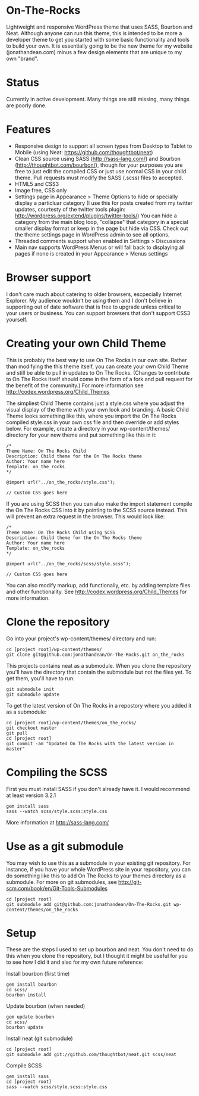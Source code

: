On-The-Rocks
============

Lightweight and responsive WordPress theme that uses SASS, Bourbon and Neat. Although anyone can run this theme, this is intended to be more a developer theme to get you started with some basic functionality and tools to build your own. It is essentially going to be the new theme for my website (jonathandean.com) minus a few design elements that are unique to my own "brand".

Status
======

Currently in active development. Many things are still missing, many things are poorly done.

Features
========

- Responsive design to support all screen types from Desktop to Tablet to Mobile (using Neat: https://github.com/thoughtbot/neat)
- Clean CSS source using SASS (http://sass-lang.com/) and Bourbon (http://thoughtbot.com/bourbon/), though for your purposes you are free to just edit the compiled CSS or just use normal CSS in your child theme. Pull requests must modify the SASS (.scss) files to accepted.
- HTML5 and CSS3
- Image free, CSS only
- Settings page in Appearance > Theme Options to hide or specially display a particluar category (I use this for posts created from my twitter updates, courtesty of the twitter tools plugin: http://wordpress.org/extend/plugins/twitter-tools/) You can hide a category from the main blog loop, "collapse" that category in a special smaller display format or keep in the page but hide via CSS. Check out the theme settings page in WordPress admin to see all options.
- Threaded comments support when enabled in Settings > Discussions
- Main nav supports WordPress Menus or will fall back to displaying all pages if none is created in your Appearance > Menus settings

Browser support
===============

I don't care much about catering to older browsers, escpecially Internet Explorer. My audience wouldn't be using them and I don't believe in supporting out of date software that is free to upgrade unless critical to your users or business. You can support browsers that don't support CSS3 yourself.
    
Creating your own Child Theme
=============================

This is probably the best way to use On The Rocks in our own site. Rather than modifying the this theme itself, you can create your own Child Theme and still be able to pull in updates to On The Rocks. (Changes to contribute to On The Rocks itself should come in the form of a fork and pull request for the benefit of the community.) For more information see http://codex.wordpress.org/Child_Themes

The simpliest Child Theme contains just a style.css where you adjust the visual display of the theme with your own look and branding. A basic Child Theme looks something like this, where you import the On The Rocks compiled style.css in your own css file and then override or add styles below. For example, create a directory in your wp-content/themes/ directory for your new theme and put something like this in it:

    /*
    Theme Name: On The Rocks Child
    Description: Child theme for the On The Rocks theme 
    Author: Your name here
    Template: on_the_rocks
    */
    
    @import url("../on_the_rocks/style.css");
    
    // Custom CSS goes here

If you are using SCSS then you can also make the import statement compile the On The Rocks CSS into it by pointing to the SCSS source instead. This will prevent an extra request in the browser. This would look like:

    /*
    Theme Name: On The Rocks Child using SCSS
    Description: Child theme for the On The Rocks theme 
    Author: Your name here
    Template: on_the_rocks
    */
    
    @import url("../on_the_rocks/scss/style.scss");
    
    // Custom CSS goes here

You can also modify markup, add functionaliy, etc. by adding template files and other functionality. See http://codex.wordpress.org/Child_Themes for more information.

Clone the repository
====================

Go into your project's wp-content/themes/ directory and run:

    cd [project root]/wp-content/themes/
    git clone git@github.com:jonathandean/On-The-Rocks.git on_the_rocks
    
This projects contains neat as a submodule. When you clone the repository you'll have the directory that contain the submodule but not the files yet. To get them, you'll have to run:

    git submodule init
    git submodule update

To get the latest version of On The Rocks in a repostory where you added it as a submodule:

    cd [project root]/wp-content/themes/on_the_rocks/
    git checkout master
    git pull
    cd [project root]
    git commit -am "Updated On The Rocks with the latest version in master"
    
Compiling the SCSS
==================

First you must install SASS if you don't already have it. I would recommend at least version 3.2.1

    gem install sass
    sass --watch scss/style.scss:style.css
    
More information at http://sass-lang.com/

Use as a git submodule
======================

You may wish to use this as a submodule in your existing git repository. For instance, if you have your whole WordPress site in your repository, you can do something like this to add On The Rocks to your themes directory as a submodule. For more on git submodules, see http://git-scm.com/book/en/Git-Tools-Submodules

    cd [project root]
    git submodule add git@github.com:jonathandean/On-The-Rocks.git wp-content/themes/on_the_rocks

Setup
=====

These are the steps I used to set up bourbon and neat. You don't need to do this when you clone the repository, but I thought it might be useful for you to see how I did it and also for my own future reference:

Install bourbon (first time)

    gem install bourbon
    cd scss/
    bourbon install
    
Update bourbon (when needed)

    gem update bourbon
    cd scss/
    bourbon update
    
Install neat (git submodule)

    cd [project root]
    git submodule add git://github.com/thoughtbot/neat.git scss/neat
    
Compile SCSS

    gem install sass
    cd [project root]
    sass --watch scss/style.scss:style.css

